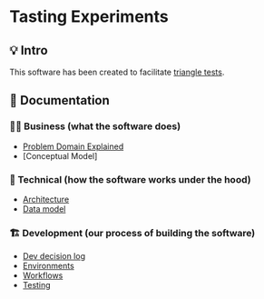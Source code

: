 # Tasting Experiments
## :bulb: Intro
This software has been created to facilitate 
[triangle tests](https://www.sensorysociety.org/knowledge/sspwiki/Pages/Triangle%20Test.aspx).

## :book: Documentation

### :man_scientist: Business (what the software does)
- [Problem Domain Explained](docs/system/problem_domain_explained.adoc)
- [Conceptual Model]

### :wrench: Technical (how the software works under the hood)
- [Architecture](TODO)
- [Data model](TODO)
### :building_construction: Development (our process of building the software)
- [Dev decision log](TODO)
- [Environments](TODO)
- [Workflows](TODO)
- [Testing](TODO)